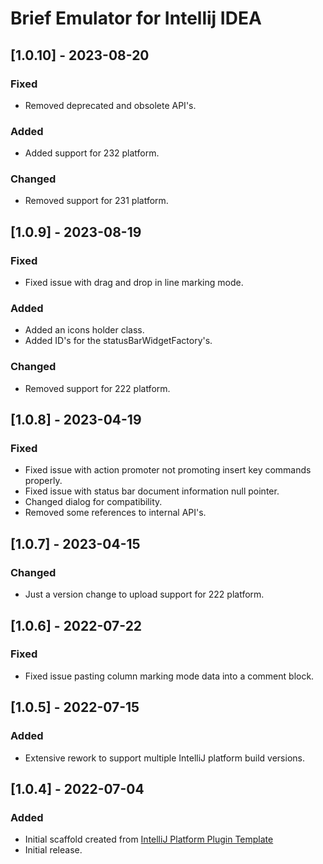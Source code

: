 <!-- Keep a Changelog guide -> https://keepachangelog.com -->

# Brief Emulator for Intellij IDEA

## [1.0.10] - 2023-08-20
### Fixed
- Removed deprecated and obsolete API's.
### Added
- Added support for 232 platform.
### Changed
- Removed support for 231 platform.

## [1.0.9] - 2023-08-19
### Fixed
- Fixed issue with drag and drop in line marking mode.
### Added
- Added an icons holder class.
- Added ID's for the statusBarWidgetFactory's.
### Changed
- Removed support for 222 platform.

## [1.0.8] - 2023-04-19
### Fixed
- Fixed issue with action promoter not promoting insert key commands properly.
- Fixed issue with status bar document information null pointer.
- Changed dialog for compatibility.
- Removed some references to internal API's.

## [1.0.7] - 2023-04-15
### Changed
- Just a version change to upload support for 222 platform.

## [1.0.6] - 2022-07-22
### Fixed
- Fixed issue pasting column marking mode data into a comment block.

## [1.0.5] - 2022-07-15
### Added
- Extensive rework to support multiple IntelliJ platform build versions.

## [1.0.4] - 2022-07-04
### Added
- Initial scaffold created from [IntelliJ Platform Plugin Template](https://github.com/JetBrains/intellij-platform-plugin-template)
- Initial release.
